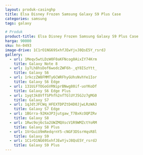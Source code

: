 ```yaml
---
layout: produk-casinghp
title: Elsa Disney Frozen Samsung Galaxy S9 Plus Case
categories: samsung
tags: galaxy

# Produk
product-title: Elsa Disney Frozen Samsung Galaxy S9 Plus Case
harga: 90000
sku: hn-0493
image-drive: 1C1rO1NG69SxhfJEwYjvJ8QsE5Y_rsrdJ
gallery:
  - url: 1Meqv5wtLDzW0F0aKFNcog0AixIY74Krm
    title: Galaxy Note 8
  - url: 1y7Lh8hsDof6wodcZWF6h-_qY8ISzYtt_
    title: Galaxy S6
  - url: 1rkczZW8FMMTy6CWRFhyGUhsNvhYe1Ior
    title: Galaxy S6 Edge
  - url: 131UiFTOGoGVRNiprBNwg80if-uoYKoDf
    title: Galaxy S6 Edge Plus
  - url: 1yqt3k8VffSPhfh2nfTGlUYJ5GJz7gMG0
    title: Galaxy S7
  - url: 1qJdtJFCWq_HFEXTDPZtD4D0JjwLRzWA3
    title: Galaxy S7 Edge
  - url: 1BGrra-92Km3P3jutgaw_T7BxKcOQPZRv
    title: Galaxy S8
  - url: 1Rwc9oj6cSa2UWZMQXscV1R9WMZctYoRM
    title: Galaxy S8 Plus
  - url: 1VrGuiU9mRedqrnY5-cNGF3DSsrHqsR8l
    title: Galaxy S9
  - url: 1C1rO1NG69SxhfJEwYjvJ8QsE5Y_rsrdJ
    title: Galaxy S9 Plus
---
```

